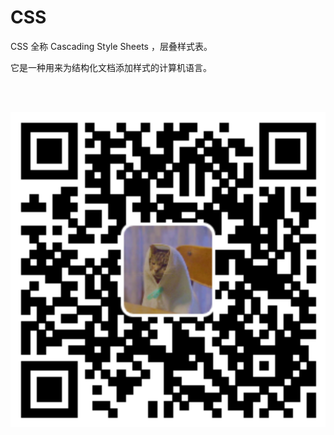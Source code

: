 # CSS

CSS 全称 Cascading Style Sheets ，层叠样式表。

它是一种用来为结构化文档添加样式的计算机语言。

<br><br>

<p align="center"><img src="manual-css.svg"></p>